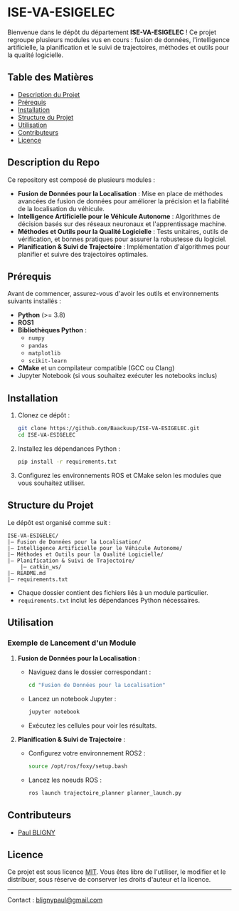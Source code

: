 # ISE-VA-ESIGELEC

Bienvenue dans le dépôt du département **ISE-VA-ESIGELEC** ! Ce projet regroupe plusieurs modules vus en cours : fusion de données, l'intelligence artificielle, la planification et le suivi de trajectoires, méthodes et outils pour la qualité logicielle.

## Table des Matières

- [Description du Projet](#description-du-projet)
- [Prérequis](#prérequis)
- [Installation](#installation)
- [Structure du Projet](#structure-du-projet)
- [Utilisation](#utilisation)
- [Contributeurs](#contributeurs)
- [Licence](#licence)

## Description du Repo

Ce repository est composé de plusieurs modules :

- **Fusion de Données pour la Localisation** : Mise en place de méthodes avancées de fusion de données pour améliorer la précision et la fiabilité de la localisation du véhicule.
- **Intelligence Artificielle pour le Véhicule Autonome** : Algorithmes de décision basés sur des réseaux neuronaux et l'apprentissage machine.
- **Méthodes et Outils pour la Qualité Logicielle** : Tests unitaires, outils de vérification, et bonnes pratiques pour assurer la robustesse du logiciel.
- **Planification & Suivi de Trajectoire** : Implémentation d'algorithmes pour planifier et suivre des trajectoires optimales.

## Prérequis

Avant de commencer, assurez-vous d'avoir les outils et environnements suivants installés :

- **Python** (>= 3.8)
- **ROS1**
- **Bibliothèques Python** :
  - `numpy`
  - `pandas`
  - `matplotlib`
  - `scikit-learn`
- **CMake** et un compilateur compatible (GCC ou Clang)
- Jupyter Notebook (si vous souhaitez exécuter les notebooks inclus)

## Installation

1. Clonez ce dépôt :
   ```bash
   git clone https://github.com/Baackuup/ISE-VA-ESIGELEC.git
   cd ISE-VA-ESIGELEC
   ```
2. Installez les dépendances Python :
   ```bash
   pip install -r requirements.txt
   ```
3. Configurez les environnements ROS et CMake selon les modules que vous souhaitez utiliser.

## Structure du Projet

Le dépôt est organisé comme suit :

```plaintext
ISE-VA-ESIGELEC/
|— Fusion de Données pour la Localisation/
|— Intelligence Artificielle pour le Véhicule Autonome/
|— Méthodes et Outils pour la Qualité Logicielle/
|— Planification & Suivi de Trajectoire/
    |— catkin_ws/
|— README.md
|— requirements.txt
```

- Chaque dossier contient des fichiers liés à un module particulier.
- `requirements.txt` inclut les dépendances Python nécessaires.

## Utilisation

### Exemple de Lancement d'un Module

1. **Fusion de Données pour la Localisation** :
   - Naviguez dans le dossier correspondant :
     ```bash
     cd "Fusion de Données pour la Localisation"
     ```
   - Lancez un notebook Jupyter :
     ```bash
     jupyter notebook
     ```
   - Exécutez les cellules pour voir les résultats.

2. **Planification & Suivi de Trajectoire** :
   - Configurez votre environnement ROS2 :
     ```bash
     source /opt/ros/foxy/setup.bash
     ```
   - Lancez les noeuds ROS :
     ```bash
     ros launch trajectoire_planner planner_launch.py
     ```

## Contributeurs

- [Paul BLIGNY](https://github.com/Baackuup)

## Licence

Ce projet est sous licence [MIT](LICENSE). Vous êtes libre de l'utiliser, le modifier et le distribuer, sous réserve de conserver les droits d'auteur et la licence.

---

Contact : blignypaul@gmail.com

